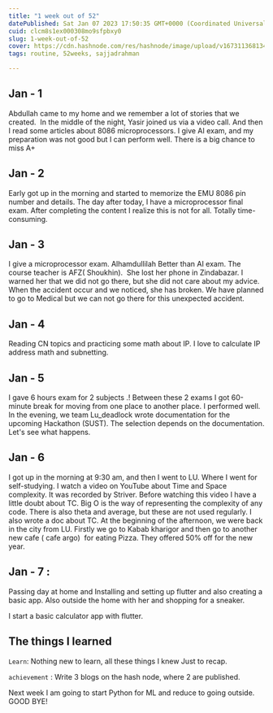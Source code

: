 ```yaml
---
title: "1 week out of 52"
datePublished: Sat Jan 07 2023 17:50:35 GMT+0000 (Coordinated Universal Time)
cuid: clcm8s1ex000308mo9sfpbxy0
slug: 1-week-out-of-52
cover: https://cdn.hashnode.com/res/hashnode/image/upload/v1673113681347/7d0dfe88-6eca-443c-b217-2bac39e88fb7.png
tags: routine, 52weeks, sajjadrahman

---
```


## Jan - 1

Abdullah came to my home and we remember a lot of stories that we created.  In the middle of the night, Yasir joined us via a video call. And then I read some articles about 8086 microprocessors. I give AI exam, and my preparation was not good but I can perform well. There is a big chance to miss A+

## Jan - 2

Early got up in the morning and started to memorize the EMU 8086 pin number and details. The day after today, I have a microprocessor final exam. After completing the content I realize this is not for all. Totally time-consuming. 

## Jan - 3

I give a microprocessor exam. Alhamdullilah Better than AI exam. The course teacher is AFZ( Shoukhin).  She lost her phone in Zindabazar. I warned her that we did not go there, but she did not care about my advice. When the accident occur and we noticed, she has broken. We have planned to go to Medical but we can not go there for this unexpected accident. 

## Jan - 4

Reading CN topics and practicing some math about IP. I love to calculate IP address math and subnetting. 

## Jan - 5

I gave 6 hours exam for 2 subjects .! Between these 2 exams I got 60-minute break for moving from one place to another place. I performed well.  In the evening, we team Lu\_deadlock wrote documentation for the upcoming Hackathon (SUST). The selection depends on the documentation. Let's see what happens. 

## Jan - 6

I got up in the morning at 9:30 am, and then I went to LU. Where I went for self-studying. I watch a video on YouTube about Time and Space complexity. It was recorded by Striver. Before watching this video I have a little doubt about TC. Big O is the way of representing the complexity of any code. There is also theta and average, but these are not used regularly. I also wrote a doc about TC. At the beginning of the afternoon, we were back in the city from LU. Firstly we go to Kabab kharigor and then go to another new cafe ( cafe argo)  for eating Pizza. They offered 50% off for the new year.

## Jan - 7 :

Passing day at home and Installing and setting up flutter and also creating a basic app. Also outside the home with her and shopping for a sneaker.

I start a basic calculator app with flutter.

## The things I learned

`Learn`: Nothing new to learn, all these things I knew Just to recap.

`achievement` : Write 3 blogs on the hash node, where 2 are published.

Next week I am going to start Python for ML and reduce to going outside. GOOD BYE!